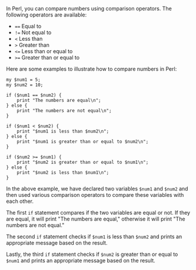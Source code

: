 In Perl, you can compare numbers using comparison operators. The following operators are available:

- `==`     Equal to
- `!=`     Not equal to
- `<`      Less than
- `>`      Greater than
- `<=`     Less than or equal to
- `>=`     Greater than or equal to

Here are some examples to illustrate how to compare numbers in Perl:

```
my $num1 = 5;
my $num2 = 10;

if ($num1 == $num2) {
    print "The numbers are equal\n";
} else {
    print "The numbers are not equal\n";
}

if ($num1 < $num2) {
    print "$num1 is less than $num2\n";
} else {
    print "$num1 is greater than or equal to $num2\n";
}

if ($num2 >= $num1) {
    print "$num2 is greater than or equal to $num1\n";
} else {
    print "$num2 is less than $num1\n";
}
```

In the above example, we have declared two variables `$num1` and `$num2` and then used various comparison operators to compare these variables with each other. 

The first `if` statement compares if the two variables are equal or not. If they are equal, it will print "The numbers are equal," otherwise it will print "The numbers are not equal." 

The second `if` statement checks if `$num1` is less than `$num2` and prints an appropriate message based on the result. 

Lastly, the third `if` statement checks if `$num2` is greater than or equal to `$num1` and prints an appropriate message based on the result.